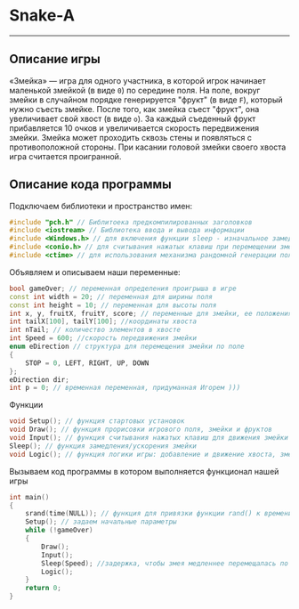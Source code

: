 # Snake-A
***

## Описание игры
«Змейка» — игра для одного участника, в которой игрок начинает маленькой змейкой (в виде `0`) по середине поля. На поле, вокруг змейки в случайном порядке генерируется "фрукт" (в виде `F`), который нужно съесть змейке. После того, как змейка съест "фрукт", она увеличивает свой хвост (в виде `о`). За каждый съеденный фрукт прибавляется 10 очков и увеличивается скорость передвижения змейки. Змейка может проходить сквозь стены и появляться с противоположной стороны. При касании головой змейки своего хвоста игра считается проигранной. 
 
## Описание кода программы

 Подключаем библиотеки и пространство имен:  
```cpp
#include "pch.h" // Библитоека предкомпилированных заголовков
#include <iostream> // Библиотека ввода и вывода информации
#include <Windows.h> // для включения функции sleep - изначальное замедление с последующим ускорением
#include <conio.h> // для считывания нажатых клавиш при перемещении змейки
#include <ctime> // для использования механизма рандомной генерации положения фрукта на поле
```

Объявляем и описываем наши переменные:
```cpp
bool gameOver; // переменная определения проигрыша в игре
const int width = 20; // переменная для ширины поля
const int height = 10; // переменная для высоты поля
int x, y, fruitX, fruitY, score; // переменные для змейки, ее положения на поле, очков
int tailX[100], tailY[100]; //координаты хвоста
int nTail; // количество элементов в хвосте
int Speed = 600; //скорость передвижения змейки
enum eDirection // структура для перемещения змейки по поле
{
	STOP = 0, LEFT, RIGHT, UP, DOWN
};
eDirection dir;
int p = 0; // временная переменная, придуманная Игорем )))               
```

Функции 
```cpp
void Setup(); // функция стартовых установок
void Draw(); // функция прорисовки игрового поля, змейки и фруктов
void Input(); // функция считывания нажатых клавиш для движения змейки
Sleep(); // функция замедления/ускорения змейки
void Logic(); // функция логики игры: добавление и движение хвоста, змейка проходит сквозь стены, добавляются очки и т.д.
```

Вызываем код программы в котором выполняется функционал нашей игры
```cpp
int main()
{
	srand(time(NULL)); // функция для привязки функции rand() к времени
	Setup(); // задаем начальные параметры
	while (!gameOver)
	{
		Draw();
		Input();
		Sleep(Speed); //задержка, чтобы змея медленнее перемещалась по экрану
		Logic();
	}
	return 0;
}
```
